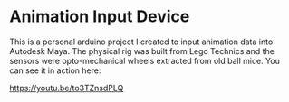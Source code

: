 # Animation Input Device
This is a personal arduino project I created to input animation data into Autodesk Maya. The physical rig was built from Lego Technics and the sensors were opto-mechanical wheels extracted from old ball mice. You can see it in action here:

https://youtu.be/to3TZnsdPLQ
